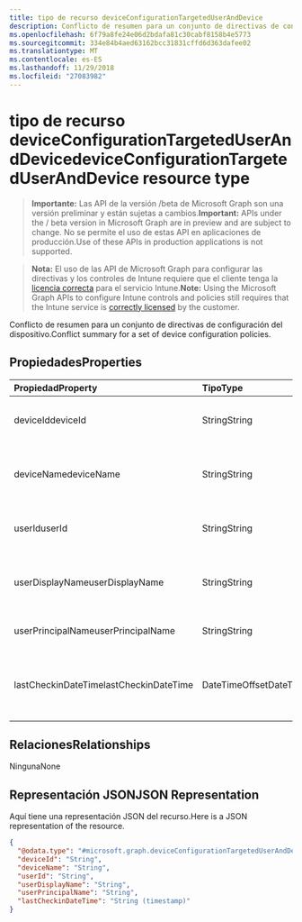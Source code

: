 ```yaml
---
title: tipo de recurso deviceConfigurationTargetedUserAndDevice
description: Conflicto de resumen para un conjunto de directivas de configuración del dispositivo.
ms.openlocfilehash: 6f79a8fe24e06d2bdafa81c30cabf8158b4e5773
ms.sourcegitcommit: 334e84b4aed63162bcc31831cffd6d363dafee02
ms.translationtype: MT
ms.contentlocale: es-ES
ms.lasthandoff: 11/29/2018
ms.locfileid: "27083982"
---
```

# <a name="deviceconfigurationtargeteduseranddevice-resource-type"></a><span data-ttu-id="ab14f-103">tipo de recurso deviceConfigurationTargetedUserAndDevice</span><span class="sxs-lookup"><span data-stu-id="ab14f-103">deviceConfigurationTargetedUserAndDevice resource type</span></span>

> <span data-ttu-id="ab14f-104">**Importante:** Las API de la versión /beta de Microsoft Graph son una versión preliminar y están sujetas a cambios.</span><span class="sxs-lookup"><span data-stu-id="ab14f-104">**Important:** APIs under the / beta version in Microsoft Graph are in preview and are subject to change.</span></span> <span data-ttu-id="ab14f-105">No se permite el uso de estas API en aplicaciones de producción.</span><span class="sxs-lookup"><span data-stu-id="ab14f-105">Use of these APIs in production applications is not supported.</span></span>

> <span data-ttu-id="ab14f-106">**Nota:** El uso de las API de Microsoft Graph para configurar las directivas y los controles de Intune requiere que el cliente tenga la [licencia correcta](https://go.microsoft.com/fwlink/?linkid=839381) para el servicio Intune.</span><span class="sxs-lookup"><span data-stu-id="ab14f-106">**Note:** Using the Microsoft Graph APIs to configure Intune controls and policies still requires that the Intune service is [correctly licensed](https://go.microsoft.com/fwlink/?linkid=839381) by the customer.</span></span>

<span data-ttu-id="ab14f-107">Conflicto de resumen para un conjunto de directivas de configuración del dispositivo.</span><span class="sxs-lookup"><span data-stu-id="ab14f-107">Conflict summary for a set of device configuration policies.</span></span>
## <a name="properties"></a><span data-ttu-id="ab14f-108">Propiedades</span><span class="sxs-lookup"><span data-stu-id="ab14f-108">Properties</span></span>
|<span data-ttu-id="ab14f-109">Propiedad</span><span class="sxs-lookup"><span data-stu-id="ab14f-109">Property</span></span>|<span data-ttu-id="ab14f-110">Tipo</span><span class="sxs-lookup"><span data-stu-id="ab14f-110">Type</span></span>|<span data-ttu-id="ab14f-111">Descripción</span><span class="sxs-lookup"><span data-stu-id="ab14f-111">Description</span></span>|
|:---|:---|:---|
|<span data-ttu-id="ab14f-112">deviceId</span><span class="sxs-lookup"><span data-stu-id="ab14f-112">deviceId</span></span>|<span data-ttu-id="ab14f-113">String</span><span class="sxs-lookup"><span data-stu-id="ab14f-113">String</span></span>|<span data-ttu-id="ab14f-114">El identificador del dispositivo en el registro.</span><span class="sxs-lookup"><span data-stu-id="ab14f-114">The id of the device in the checkin.</span></span>|
|<span data-ttu-id="ab14f-115">deviceName</span><span class="sxs-lookup"><span data-stu-id="ab14f-115">deviceName</span></span>|<span data-ttu-id="ab14f-116">String</span><span class="sxs-lookup"><span data-stu-id="ab14f-116">String</span></span>|<span data-ttu-id="ab14f-117">El nombre del dispositivo en el registro.</span><span class="sxs-lookup"><span data-stu-id="ab14f-117">The name of the device in the checkin.</span></span>|
|<span data-ttu-id="ab14f-118">userId</span><span class="sxs-lookup"><span data-stu-id="ab14f-118">userId</span></span>|<span data-ttu-id="ab14f-119">String</span><span class="sxs-lookup"><span data-stu-id="ab14f-119">String</span></span>|<span data-ttu-id="ab14f-120">El identificador del usuario en el registro.</span><span class="sxs-lookup"><span data-stu-id="ab14f-120">The id of the user in the checkin.</span></span>|
|<span data-ttu-id="ab14f-121">userDisplayName</span><span class="sxs-lookup"><span data-stu-id="ab14f-121">userDisplayName</span></span>|<span data-ttu-id="ab14f-122">String</span><span class="sxs-lookup"><span data-stu-id="ab14f-122">String</span></span>|<span data-ttu-id="ab14f-123">El nombre para mostrar del usuario en el registro</span><span class="sxs-lookup"><span data-stu-id="ab14f-123">The display name of the user in the checkin</span></span>|
|<span data-ttu-id="ab14f-124">userPrincipalName</span><span class="sxs-lookup"><span data-stu-id="ab14f-124">userPrincipalName</span></span>|<span data-ttu-id="ab14f-125">String</span><span class="sxs-lookup"><span data-stu-id="ab14f-125">String</span></span>|<span data-ttu-id="ab14f-126">El UPN del usuario en el registro.</span><span class="sxs-lookup"><span data-stu-id="ab14f-126">The UPN of the user in the checkin.</span></span>|
|<span data-ttu-id="ab14f-127">lastCheckinDateTime</span><span class="sxs-lookup"><span data-stu-id="ab14f-127">lastCheckinDateTime</span></span>|<span data-ttu-id="ab14f-128">DateTimeOffset</span><span class="sxs-lookup"><span data-stu-id="ab14f-128">DateTimeOffset</span></span>|<span data-ttu-id="ab14f-129">Última hora de protección para este par de usuario/dispositivo.</span><span class="sxs-lookup"><span data-stu-id="ab14f-129">Last checkin time for this user/device pair.</span></span>|

## <a name="relationships"></a><span data-ttu-id="ab14f-130">Relaciones</span><span class="sxs-lookup"><span data-stu-id="ab14f-130">Relationships</span></span>
<span data-ttu-id="ab14f-131">Ninguna</span><span class="sxs-lookup"><span data-stu-id="ab14f-131">None</span></span>
## <a name="json-representation"></a><span data-ttu-id="ab14f-132">Representación JSON</span><span class="sxs-lookup"><span data-stu-id="ab14f-132">JSON Representation</span></span>
<span data-ttu-id="ab14f-133">Aquí tiene una representación JSON del recurso.</span><span class="sxs-lookup"><span data-stu-id="ab14f-133">Here is a JSON representation of the resource.</span></span>
<!-- {
  "blockType": "resource",
  "@odata.type": "microsoft.graph.deviceConfigurationTargetedUserAndDevice"
}
-->
``` json
{
  "@odata.type": "#microsoft.graph.deviceConfigurationTargetedUserAndDevice",
  "deviceId": "String",
  "deviceName": "String",
  "userId": "String",
  "userDisplayName": "String",
  "userPrincipalName": "String",
  "lastCheckinDateTime": "String (timestamp)"
}
```





